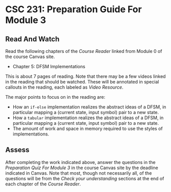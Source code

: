 # CSC 231: Preparation Guide For Module 3
## Read And Watch
Read the following chapters of the *Course Reader* linked from Module 0 of the course Canvas site. 
* Chapter 5: DFSM Implementations

This is about $7$ pages of reading. Note that there may be a few videos linked in the reading that should be watched. These will be annotated in special callouts in the reading, each labeled as *Video Resource*.

The major points to focus on in the reading are:
* How an `if-else` implementation realizes the abstract ideas of a DFSM, in particular mapping a (current state, input symbol) pair to a new state.
* How a `tabular` implementation realizes the abstract ideas of a DFSM, in particular mapping a (current state, input symbol) pair to a new state.
* The amount of work and space in memory required to use the styles of implementations.
## Assess
After completing the work indicated above, answer the questions in the *Preparation Quiz For Module 3* in the course Canvas site by the deadline indicated in Canvas. Note that most, though not necessarily all, of the questions will be from the *Check your understanding* sections at the end of each chapter of the *Course Reader*.
